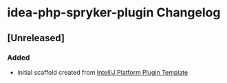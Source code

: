 <!-- Keep a Changelog guide -> https://keepachangelog.com -->

# idea-php-spryker-plugin Changelog

## [Unreleased]
### Added
- Initial scaffold created from [IntelliJ Platform Plugin Template](https://github.com/JetBrains/intellij-platform-plugin-template)
